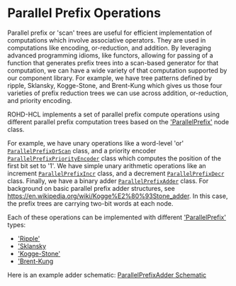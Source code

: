 # Parallel Prefix Operations

Parallel prefix or 'scan' trees are useful for efficient
implementation of computations which involve associative
operators. They are used in computations like encoding, or-reduction,
and addition. By leveraging advanced programming idioms, like
functors, allowing for passing of a function that generates prefix trees
into a scan-based generator for that computation, we can have a wide
variety of that computation supported by our component library. For
example, we have tree patterns defined by ripple, Sklansky,
Kogge-Stone, and Brent-Kung which gives us those four varieties of
prefix reduction trees we can use across addition, or-reduction, and
priority encoding.

ROHD-HCL implements a set of parallel prefix compute operations using
different parallel prefix computation trees based on the
['ParallelPrefix'](https://intel.github.io/rohd-hcl/rohd_hcl/ParallelPrefix-class.html)
node class.

For example, we have unary operations like a word-level 'or'
[`ParallelPrefixOrScan`](https://intel.github.io/rohd-hcl/rohd_hcl/ParallelPrefixOrScan-class.html)
class, and a priority encoder
[`ParallelPrefixPriorityEncoder`](https://intel.github.io/rohd-hcl/rohd_hcl/ParallelPrefixPriorityEncoder-class.html)
class which computes the position of the first bit set to '1'. We have
simple unary arithmetic operations like an increment
[`ParallelPrefixIncr`](https://intel.github.io/rohd-hcl/rohd_hcl/ParallelPrefixIncr-class.html)
class, and a decrement
[`ParallelPrefixDecr`](https://intel.github.io/rohd-hcl/rohd_hcl/ParallelPrefixDecr-class.html)
class. Finally, we have a binary adder
[`ParallelPrefixAdder`](https://intel.github.io/rohd-hcl/rohd_hcl/ParallelPrefixAdder-class.html)
class. For background on basic parallel prefix adder structures, see
<https://en.wikipedia.org/wiki/Kogge%E2%80%93Stone_adder>. In this
case, the prefix trees are carrying two-bit words at each node.

Each of these operations can be implemented with different
['ParallelPrefix'](https://intel.github.io/rohd-hcl/rohd_hcl/ParallelPrefix-class.html)
types:

- ['Ripple'](https://intel.github.io/rohd-hcl/rohd_hcl/Ripple-class.html)
- ['Sklansky](https://intel.github.io/rohd-hcl/rohd_hcl/Sklansky-class.html)
- ['Kogge-Stone'](https://intel.github.io/rohd-hcl/rohd_hcl/KoggeStone-class.html)
- ['Brent-Kung](https://intel.github.io/rohd-hcl/rohd_hcl/BrentKung-class.html)

Here is an example adder schematic:
[ParallelPrefixAdder Schematic](https://intel.github.io/rohd-hcl/ParallelPrefixAdder.html)
